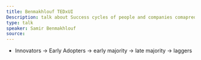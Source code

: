 ```yaml
---
title: Benmakhlouf TEDxUI
Description: talk about Success cycles of people and companies comapred to tracks (athletism)
type: talk
speaker: Samir Benmakhlouf
source: 
---
```

- Innovators -> Early Adopters -> early majority -> late majority -> laggers 

